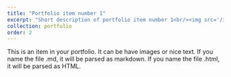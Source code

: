 ```yaml
---
title: "Portfolio item number 1"
excerpt: "Short description of portfolio item number 1<br/><img src='/images/500x300.png'>"
collection: portfolio
order: 2
---
```


This is an item in your portfolio. It can be have images or nice text. If you name the file .md, it will be parsed as markdown. If you name the file .html, it will be parsed as HTML. 
